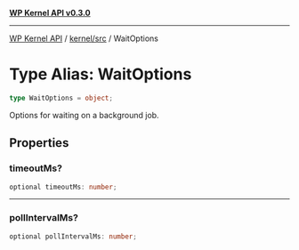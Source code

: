 [**WP Kernel API v0.3.0**](../../../README.md)

---

[WP Kernel API](../../../README.md) / [kernel/src](../README.md) / WaitOptions

# Type Alias: WaitOptions

```ts
type WaitOptions = object;
```

Options for waiting on a background job.

## Properties

### timeoutMs?

```ts
optional timeoutMs: number;
```

---

### pollIntervalMs?

```ts
optional pollIntervalMs: number;
```
